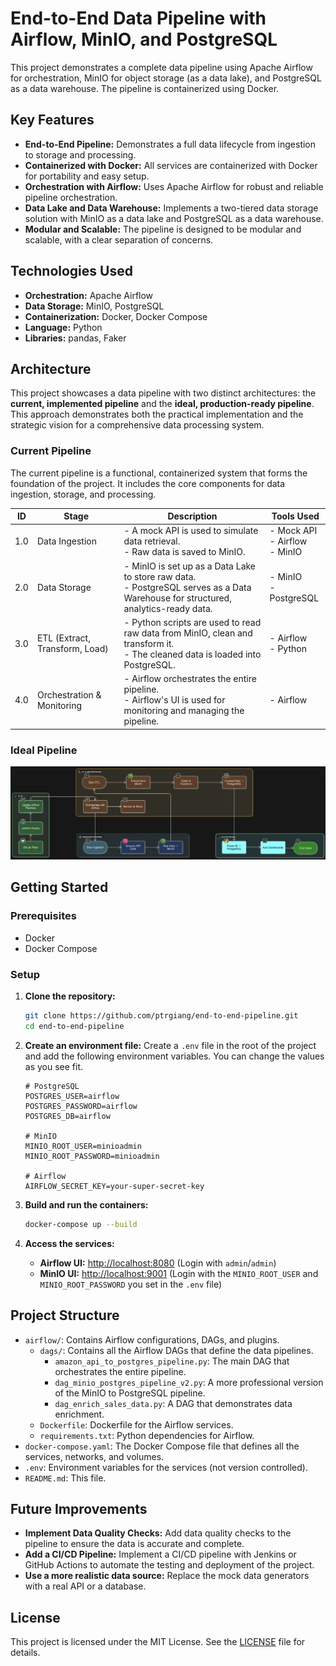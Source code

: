 # End-to-End Data Pipeline with Airflow, MinIO, and PostgreSQL

This project demonstrates a complete data pipeline using Apache Airflow for orchestration, MinIO for object storage (as a data lake), and PostgreSQL as a data warehouse. The pipeline is containerized using Docker.

## Key Features

*   **End-to-End Pipeline:** Demonstrates a full data lifecycle from ingestion to storage and processing.
*   **Containerized with Docker:** All services are containerized with Docker for portability and easy setup.
*   **Orchestration with Airflow:** Uses Apache Airflow for robust and reliable pipeline orchestration.
*   **Data Lake and Data Warehouse:** Implements a two-tiered data storage solution with MinIO as a data lake and PostgreSQL as a data warehouse.
*   **Modular and Scalable:** The pipeline is designed to be modular and scalable, with a clear separation of concerns.

## Technologies Used

*   **Orchestration:** Apache Airflow
*   **Data Storage:** MinIO, PostgreSQL
*   **Containerization:** Docker, Docker Compose
*   **Language:** Python
*   **Libraries:** pandas, Faker

## Architecture

This project showcases a data pipeline with two distinct architectures: the **current, implemented pipeline** and the **ideal, production-ready pipeline**. This approach demonstrates both the practical implementation and the strategic vision for a comprehensive data processing system.

### Current Pipeline

The current pipeline is a functional, containerized system that forms the foundation of the project. It includes the core components for data ingestion, storage, and processing.

| ID  | Stage                        | Description                                                                                                                            | Tools Used                             |
| --- | ---------------------------- | -------------------------------------------------------------------------------------------------------------------------------------- | -------------------------------------- |
| 1.0 | Data Ingestion               | - A mock API is used to simulate data retrieval. <br> - Raw data is saved to MinIO.                                                    | - Mock API <br> - Airflow <br> - MinIO |
| 2.0 | Data Storage                 | - MinIO is set up as a Data Lake to store raw data. <br> - PostgreSQL serves as a Data Warehouse for structured, analytics-ready data. | - MinIO <br> - PostgreSQL              |
| 3.0 | ETL (Extract, Transform, Load) | - Python scripts are used to read raw data from MinIO, clean and transform it. <br> - The cleaned data is loaded into PostgreSQL.      | - Airflow <br> - Python                |
| 4.0 | Orchestration & Monitoring   | - Airflow orchestrates the entire pipeline. <br> - Airflow's UI is used for monitoring and managing the pipeline.                       | - Airflow                              |

### Ideal Pipeline

![Ideal Pipeline](images/data_architecture.png)

## Getting Started

### Prerequisites

- Docker
- Docker Compose

### Setup

1.  **Clone the repository:**
    ```bash
    git clone https://github.com/ptrgiang/end-to-end-pipeline.git
    cd end-to-end-pipeline
    ```

2.  **Create an environment file:**
    Create a `.env` file in the root of the project and add the following environment variables. You can change the values as you see fit.

    ```env
    # PostgreSQL
    POSTGRES_USER=airflow
    POSTGRES_PASSWORD=airflow
    POSTGRES_DB=airflow

    # MinIO
    MINIO_ROOT_USER=minioadmin
    MINIO_ROOT_PASSWORD=minioadmin

    # Airflow
    AIRFLOW_SECRET_KEY=your-super-secret-key
    ```

3.  **Build and run the containers:**
    ```bash
    docker-compose up --build
    ```

4.  **Access the services:**
    - **Airflow UI:** [http://localhost:8080](http://localhost:8080) (Login with `admin`/`admin`)
    - **MinIO UI:** [http://localhost:9001](http://localhost:9001) (Login with the `MINIO_ROOT_USER` and `MINIO_ROOT_PASSWORD` you set in the `.env` file)

## Project Structure

- `airflow/`: Contains Airflow configurations, DAGs, and plugins.
  - `dags/`: Contains all the Airflow DAGs that define the data pipelines.
    - `amazon_api_to_postgres_pipeline.py`: The main DAG that orchestrates the entire pipeline.
    - `dag_minio_postgres_pipeline_v2.py`: A more professional version of the MinIO to PostgreSQL pipeline.
    - `dag_enrich_sales_data.py`: A DAG that demonstrates data enrichment.
  - `Dockerfile`: Dockerfile for the Airflow services.
  - `requirements.txt`: Python dependencies for Airflow.
- `docker-compose.yaml`: The Docker Compose file that defines all the services, networks, and volumes.
- `.env`: Environment variables for the services (not version controlled).
- `README.md`: This file.

## Future Improvements

*   **Implement Data Quality Checks:** Add data quality checks to the pipeline to ensure the data is accurate and complete.
*   **Add a CI/CD Pipeline:** Implement a CI/CD pipeline with Jenkins or GitHub Actions to automate the testing and deployment of the project.
*   **Use a more realistic data source:** Replace the mock data generators with a real API or a database.

## License

This project is licensed under the MIT License. See the [LICENSE](LICENSE) file for details.
